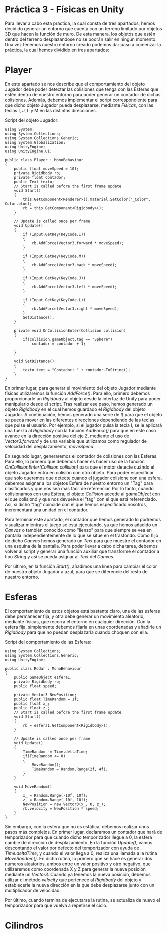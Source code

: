 # Práctica 3 - Físicas en Unity

Para llevar a cabo esta práctica, la cual consta de tres apartados, hemos decidido generar un entorno que cuenta con un terreno limitado por objetos 3D que hacen la función de muro. De esta manera, los objetos que estén dentro del terreno desplazándose no se podrán salir en ningún momento.
Una vez tenemos nuestro entorno creado podemos dar paso a comenzar la práctica, la cual hemos dividido en tres apartados:

# Player

En este apartado se nos describe que el comportamiento del objeto Jugador debe poder detectar las colisiones que tenga con las Esferas que estén dentro de nuestro entorno para poder generar un contador de dichas colisiones. Además, debemos implementar el script correspondiente para que dicho objeto Jugador pueda desplazarse, mediante _Físicas_, con las teclas I, J, L y M en las distintas direcciones.

Script del objeto Jugador:

    using System;
    using System.Collections;
    using System.Collections.Generic;
    using System.Globalization;
    using UnityEngine;
    using UnityEngine.UI;

    public class Player : MonoBehaviour
    {
        public float moveSpeed = 10f;
        private Rigidbody rb;
        private float contador;
        public Text texto;
        // Start is called before the first frame update
        void Start()
        {
            this.GetComponent<Renderer>().material.SetColor("_Color", Color.blue);
            rb = this.GetComponent<Rigidbody>();
        }

        // Update is called once per frame
        void Update()
        {
            if (Input.GetKey(KeyCode.I))
            {
                rb.AddForce(Vector3.forward * moveSpeed);
            }

            if (Input.GetKey(KeyCode.M))
            {
                rb.AddForce(Vector3.back * moveSpeed);
            }

            if (Input.GetKey(KeyCode.J))
            {
                rb.AddForce(Vector3.left * moveSpeed);
            }

            if (Input.GetKey(KeyCode.L))
            {
                rb.AddForce(Vector3.right * moveSpeed);
            }
            SetDistance();
        }

        private void OnCollisionEnter(Collision collision)
        {
            if(collision.gameObject.tag == "Sphere")
                contador = contador + 1;

        }

        void SetDistance()
        {
            texto.text = "Contador: " + contador.ToString();
        }
    }
    
En primer lugar, para generar el movimiento del objeto Jugador mediante físicas utilizaremos la función _AddForce()_. Para ello, primero debemos proporcionarle un _Rigidbody_ al objeto desde la interfaz de Unity para poder manipularlo desde el script. Tras realizar ese paso, hemos generado un objeto _Rigidbody_ en el cual hemos guardado el _Rigidbody_ del objeto Jugador. A continuación, hemos generado una serie de _If_ para que el objeto se pueda mover en las diferentes direcciones dependiendo de las teclas que pulse el usuario. Por ejemplo, si el jugador pulsa la tecla I, se le aplicará una fuerza al _Rigidbody_ con la función _AddForce()_ para que en este caso avance en la dirección positiva del eje Z, mediante el uso de _Vector3.forward_ y de una variable que utilizamos como regulador de velocidad del desplazamiento, _moveSpeed_.

En segundo lugar, generaremos el contador de colisiones con las Esferas. Para ello, lo primero que debemos hacer es hacer uso de la función _OnCollisionEnter(Collision collision)_ para que el motor detecte cuándo el objeto Jugador entra en colisión con otro objeto. Para poder especificar que solo queremos que detecte cuando el jugador colisione con una esfera, debemos asignar a los objetos Esfera de nuestro entorno un "Tag" para clasificarlos y que nos sea más fácil de referenciar. Por lo tanto, cuando colisionamos con una Esfera, el objeto _Collision_ accede al _gameObject_ con el que colisionó y que nos devuelva el "tag" con el que está referenciado. Así, si dicho "tag" coincide con el que hemos especificado nosotros, incrementará una unidad en el contador. 

Para terminar este apartado, el contador que hemos generado lo podremos visualizar mientras el juego se está ejecutando, ya que hemos añadido un _Canvas_ o también conocido como "lienzo" para que siempre se vea en pantalla independientemente de lo que se sitúe en el trasfondo. Como hijo de dicho _Canvas_ hemos generado un _Text_ para que muestre el contador en una esquina de la pantalla. Para poder llevar a cabo dicha tarea, debemos volver al script y generar una función auxiliar que transforme el contador a tipo _String_ y así se pueda asignar al _Text_ del _Canvas_.

Por último, en la función _Start()_, añadimos una línea para cambiar el color de nuestro objeto Jugador a azul, para que se diferencie del resto de nuestro entorno.


# Esferas

El comportamiento de estos objetos está bastante claro, una de las esferas debe permanecer fija, y otra debe generar un movimiento aleatorio, mediante físicas, que recorra el entorno en cualquier dirección.
Con la esfera fija, simplemente debemos fijarla en unas coordenadas y añadirle un _Rigidbody_ para que no puedan desplazarla cuando choquen con ella.

Script del comportamiento de las Esferas:

    using System.Collections;
    using System.Collections.Generic;
    using UnityEngine;

    public class Rodar : MonoBehaviour
    {
        public GameObject esfera1;
        private Rigidbody rb;
        public float speed;

        private Vector3 NewPosition;
        public float TimeRandom = 1f;
        public float x_;
        public float z_;
        // Start is called before the first frame update
        void Start()
        {
            rb = esfera1.GetComponent<Rigidbody>();
        }

        // Update is called once per frame
        void Update()
        {
            TimeRandom -= Time.deltaTime;
            if(TimeRandom <= 0)
            {
                MoveRandom();
                TimeRandom = Random.Range(2f, 4f);
            }
        }

        void MoveRandom()
        {
            x_ = Random.Range(-10f, 10f);
            z_ = Random.Range(-10f, 10f);
            NewPosition = new Vector3(x_, 0, z_);
            rb.velocity = NewPosition * speed;
        }
    }


Sin embargo, con la esfera que no es estática, debemos realizar unos pasos más complejos. En primer lugar, declaramos un contador que hará de temporizador para que cuando dicho temporizador llegue a 0, la esfera cambie de dirección de desplazamiento. En la función _Update()_, vamos descontando el valor por defecto del temporizador con ayuda de _Time.deltaTime_, y cuando el valor llega a 0, realiza una llamada a la rutina _MoveRandom()_. En dicha rutina, lo primero que se hace es generar dos números aleatorios, ambos entre un valor positivo y otro negativo, que utilizaremos como coordenada X y Z para generar la nueva posición mediante un _Vector3_. Cuando ya tenemos la nueva posición, debemos utilizar el método _velocity_ que pertenece al _Rigidbody_ del objeto y establecerle la nueva dirección en la que debe desplazarse junto con un multiplicador de velocidad. 

Por último, cuando termina de ejecutarse la rutina, se actualiza de nuevo el temporizador para que vuelva a repetirse el ciclo.


# Cilindros



